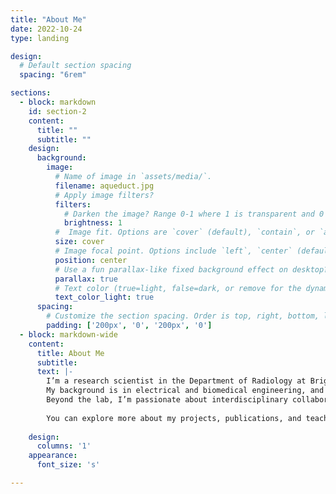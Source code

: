 ```yaml
---
title: "About Me"
date: 2022-10-24
type: landing

design:
  # Default section spacing
  spacing: "6rem"

sections:
  - block: markdown
    id: section-2
    content:
      title: ""
      subtitle: ""
    design:
      background:
        image:
          # Name of image in `assets/media/`.
          filename: aqueduct.jpg
          # Apply image filters?
          filters:
            # Darken the image? Range 0-1 where 1 is transparent and 0 is opaque.
            brightness: 1
          #  Image fit. Options are `cover` (default), `contain`, or `actual` size.
          size: cover
          # Image focal point. Options include `left`, `center` (default), or `right`.
          position: center
          # Use a fun parallax-like fixed background effect on desktop? true/false
          parallax: true
          # Text color (true=light, false=dark, or remove for the dynamic theme color).
          text_color_light: true
      spacing:
        # Customize the section spacing. Order is top, right, bottom, left.
        padding: ['200px', '0', '200px', '0']
  - block: markdown-wide
    content:
      title: About Me
      subtitle: 
      text: |-
        I’m a research scientist in the Department of Radiology at Brigham and Women’s Hospital and an Instructor in Radiology at Harvard Medical School. My work lies at the intersection of engineering, imaging, and medicine, with a focus on developing MR-compatible robotic systems to enhance the precision and effectiveness of minimally invasive procedures.
        My background is in electrical and biomedical engineering, and I’ve spent the last several years designing, building, and validating image-guided robotic devices for clinical use. I am especially interested in how advanced imaging technologies, such as MRI, can be paired with robotic assistance to guide needle-based interventions in a way that is safer, more accurate, and less invasive.
        Beyond the lab, I’m passionate about interdisciplinary collaboration—bringing together clinicians, engineers, and scientists to solve real-world medical problems. Whether it’s helping guide a needle to a deep-seated tumor or building the tools to make that possible, I’m always looking for ways to translate engineering innovations into meaningful clinical impact.
        
        You can explore more about my projects, publications, and teaching using the menu above, or reach out if you’d like to connect or collaborate.
      
    design:
      columns: '1'
    appearance:
      font_size: 's'

---
```

